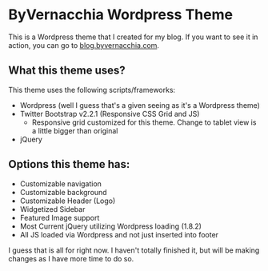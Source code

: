 # ByVernacchia Wordpress Theme
This is a Wordpress theme that I created for my blog. If you want to see it in action, you can go to [blog.byvernacchia.com](http://blog.byvernacchia.com).

## What this theme uses?
This theme uses the following scripts/frameworks:
* Wordpress (well I guess that's a given seeing as it's a Wordpress theme)
* Twitter Bootstrap v2.2.1 (Responsive CSS Grid and JS)
  * Responsive grid customized for this theme. Change to tablet view is a little bigger than original
* jQuery

## Options this theme has:
- Customizable navigation
- Customizable background
- Customizable Header (Logo)
- Widgetized Sidebar
- Featured Image support
- Most Current jQuery utilizing Wordpress loading (1.8.2)
- All JS loaded via Wordpress and not just inserted into footer

I guess that is all for right now. I haven't totally finished it, but will be making changes as I have more time to do so.
